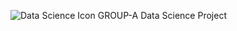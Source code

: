  ![Data Science Icon](https://img.icons8.com/color/48/000000/data-science.png) GROUP-A Data Science Project

